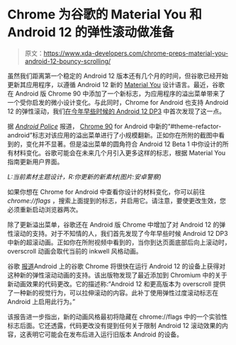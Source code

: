 # Chrome 为谷歌的 Material You 和 Android 12 的弹性滚动做准备

> 原文：<https://www.xda-developers.com/chrome-preps-material-you-android-12-bouncy-scrolling/>

虽然我们距离第一个稳定的 Android 12 版本还有几个月的时间，但谷歌已经开始更新其应用程序，以遵循 Android 12 新的 [Material You](https://www.xda-developers.com/material-you/) 设计语言。最近，谷歌在 Android 版 Chrome 90 中添加了一个新标志，为应用程序的溢出菜单带来了一个受你启发的微小设计变化。与此同时，Chrome for Android 也支持 Android 12 的弹性滚动，我们[在今年早些时候的 Android 12 DP3](https://www.xda-developers.com/android-12-dp3-features/#android12dp3overscrollanim) 中首次发现了这一点。

据 *[Android Police](https://www.androidpolice.com/2021/05/25/chrome-for-android-is-getting-a-material-you-tweak-heres-how-to-enable-it/)* 报道， [Chrome 90](https://www.xda-developers.com/google-chrome-90-stable-rollout/) for Android 中新的“#theme-refactor-android”标志对该应用的溢出菜单进行了小规模翻新。正如你在所附的截图中看到的，变化并不显著。但是溢出菜单的圆角符合 Android 12 Beta 1 中你设计的所有材料变化。谷歌可能会在未来几个月引入更多这样的标志，根据 Material You 指南更新用户界面。

*L:当前素材主题设计，R:你更新的新素材(图片:安卓警察)*

如果你想在 Chrome for Android 中查看你设计的材料变化，你可以前往 *chrome://flags* ，搜索上面提到的标志，并启用它。请注意，要使更改生效，您必须重新启动浏览器两次。

除了更新溢出菜单，谷歌还在 Android 版 Chrome 中增加了对 Android 12 的弹性滚动的支持。对于不知情的人，我们首先发现了今年早些时候 Android 12 DP3 中新的超滚动画。正如你在所附视频中看到的，当你到达页面底部后向上滚动时，overscroll 动画会取代当前的 inkwell 风格动画。

谷歌 [报道](https://9to5google.com/2021/05/26/google-chrome-android-12-stretchy-scrolling/)Android 上的谷歌 Chrome 将很快在运行 Android 12 的设备上获得对这种新的弹性滚动动画的支持。该出版物发现了最近添加到 Chromium 中的关于新动画效果的代码更改。它的描述称:“Android 12 和更高版本为 overscroll 提供了一种新的视觉行为，可以拉伸滚动的内容。此补丁使用弹性过度滚动标志在 Android 上启用此行为。”

该报告进一步指出，新的动画风格最初将隐藏在 chrome://flags 中的一个实验性标志后面。它还透露，代码更改没有提到任何关于限制 Android 12 滚动效果的内容，这表明它可能会在发布后进入运行旧版本 Android 的设备。